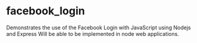# facebook_login
Demonstrates the use of the Facebook Login with JavaScript using Nodejs and Express
Will be able to be implemented in node web applications.
